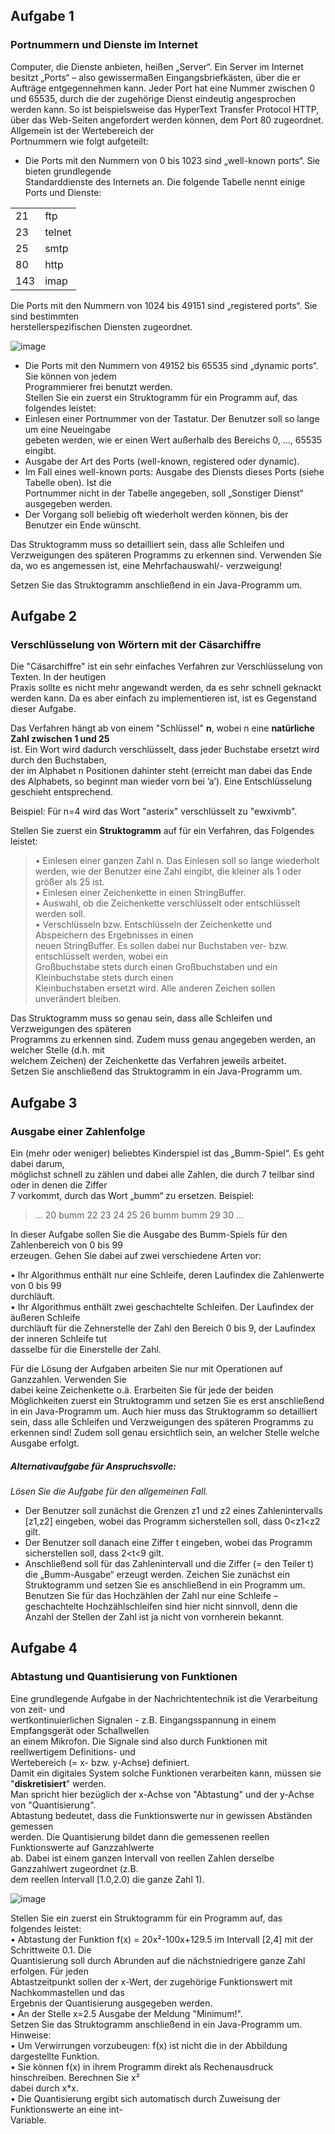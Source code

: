 ## Aufgabe 1

### Portnummern und Dienste im Internet

Computer, die Dienste anbieten, heißen „Server“. Ein Server im Internet besitzt „Ports“ – also gewissermaßen Eingangsbriefkästen, über die er Aufträge entgegennehmen kann. Jeder Port hat eine Nummer zwischen 0 und 65535, durch die der zugehörige Dienst eindeutig angesprochen  
werden kann. So ist beispielsweise das HyperText Transfer Protocol HTTP, über das Web-Seiten angefordert werden können, dem Port 80 zugeordnet. Allgemein ist der Wertebereich der  
Portnummern wie folgt aufgeteilt:

*   Die Ports mit den Nummern von 0 bis 1023 sind „well-known ports“. Sie bieten grundlegende  
    Standarddienste des Internets an. Die folgende Tabelle nennt einige Ports und Dienste:

<table><tbody><tr><td>21</td><td>ftp</td></tr><tr><td>23</td><td>telnet</td></tr><tr><td>25</td><td>smtp</td></tr><tr><td>80</td><td>http</td></tr><tr><td>143</td><td>imap</td></tr></tbody></table>

Die Ports mit den Nummern von 1024 bis 49151 sind „registered ports“. Sie sind bestimmten  
herstellerspezifischen Diensten zugeordnet.

![image](https://user-images.githubusercontent.com/67957760/202873406-40082f85-ec0b-45e3-9b76-a624e9873a6f.png)

*   Die Ports mit den Nummern von 49152 bis 65535 sind „dynamic ports“. Sie können von jedem  
    Programmierer frei benutzt werden.  
    Stellen Sie ein zuerst ein Struktogramm für ein Programm auf, das folgendes leistet:
*   Einlesen einer Portnummer von der Tastatur. Der Benutzer soll so lange um eine Neueingabe  
    gebeten werden, wie er einen Wert außerhalb des Bereichs 0, ..., 65535 eingibt.
*   Ausgabe der Art des Ports (well-known, registered oder dynamic).
*   Im Fall eines well-known ports: Ausgabe des Diensts dieses Ports (siehe Tabelle oben). Ist die  
    Portnummer nicht in der Tabelle angegeben, soll „Sonstiger Dienst“ ausgegeben werden.
*   Der Vorgang soll beliebig oft wiederholt werden können, bis der Benutzer ein Ende wünscht.

Das Struktogramm muss so detailliert sein, dass alle Schleifen und Verzweigungen des späteren Programms zu erkennen sind. Verwenden Sie da, wo es angemessen ist, eine Mehrfachauswahl/- verzweigung!

Setzen Sie das Struktogramm anschließend in ein Java-Programm um.

## Aufgabe 2

### Verschlüsselung von Wörtern mit der Cäsarchiffre

Die "Cäsarchiffre" ist ein sehr einfaches Verfahren zur Verschlüsselung von Texten. In der heutigen  
Praxis sollte es nicht mehr angewandt werden, da es sehr schnell geknackt werden kann. Da es aber  einfach zu implementieren ist, ist es Gegenstand dieser Aufgabe.  

Das Verfahren hängt ab von einem "Schlüssel" **n**, wobei n eine **natürliche Zahl zwischen 1 und 25**  
ist. 
Ein Wort wird dadurch verschlüsselt, dass jeder Buchstabe ersetzt wird durch den Buchstaben,  
der im Alphabet n Positionen dahinter steht (erreicht man dabei das Ende des Alphabets, so beginnt man wieder vorn bei ’a’). Eine Entschlüsselung geschieht entsprechend.  

Beispiel: Für n=4 wird das Wort "asterix" verschlüsselt zu "ewxivmb".  

Stellen Sie zuerst ein **Struktogramm** auf für ein Verfahren, das Folgendes leistet:  
>• Einlesen einer ganzen Zahl n. Das Einlesen soll so lange wiederholt werden, wie der Benutzer eine Zahl eingibt, die kleiner als 1 oder größer als 25 ist.  
>• Einlesen einer Zeichenkette in einen StringBuffer.  
>• Auswahl, ob die Zeichenkette verschlüsselt oder entschlüsselt werden soll.  
>• Verschlüsseln bzw. Entschlüsseln der Zeichenkette und Abspeichern des Ergebnisses in einen  
neuen StringBuffer. 
	 Es sollen dabei nur Buchstaben ver- bzw. entschlüsselt werden, wobei ein  
Großbuchstabe stets durch einen Großbuchstaben und ein Kleinbuchstabe stets durch einen  
Kleinbuchstaben ersetzt wird. Alle anderen Zeichen sollen unverändert bleiben.  

Das Struktogramm muss so genau sein, dass alle Schleifen und Verzweigungen des späteren  
Programms zu erkennen sind. Zudem muss genau angegeben werden, an welcher Stelle (d.h. mit  
welchem Zeichen) der Zeichenkette das Verfahren jeweils arbeitet.  
Setzen Sie anschließend das Struktogramm in ein Java-Programm um.

## Aufgabe 3

### Ausgabe einer Zahlenfolge

Ein (mehr oder weniger) beliebtes Kinderspiel ist das „Bumm-Spiel“. Es geht dabei darum,  
möglichst schnell zu zählen und dabei alle Zahlen, die durch 7 teilbar sind oder in denen die Ziffer  
7 vorkommt, durch das Wort „bumm“ zu ersetzen. Beispiel:  
> ... 20 bumm 22 23 24 25 26 bumm bumm 29 30 ...  

In dieser Aufgabe sollen Sie die Ausgabe des Bumm-Spiels für den Zahlenbereich von 0 bis 99  
erzeugen. Gehen Sie dabei auf zwei verschiedene Arten vor:  

• Ihr Algorithmus enthält nur eine Schleife, deren Laufindex die Zahlenwerte von 0 bis 99  
durchläuft.  
• Ihr Algorithmus enthält zwei geschachtelte Schleifen. Der Laufindex der äußeren Schleife  
durchläuft für die Zehnerstelle der Zahl den Bereich 0 bis 9, der Laufindex der inneren Schleife tut  
dasselbe für die Einerstelle der Zahl.  

Für die Lösung der Aufgaben arbeiten Sie nur mit Operationen auf Ganzzahlen. Verwenden Sie  
dabei keine Zeichenkette o.ä. 
Erarbeiten Sie für jede der beiden Möglichkeiten zuerst ein  Struktogramm und setzen Sie es erst anschließend in ein Java-Programm um. Auch hier muss das  Struktogramm so detailliert sein, dass alle Schleifen und Verzweigungen des späteren Programms  zu erkennen sind! Zudem soll genau ersichtlich sein, an welcher Stelle welche Ausgabe erfolgt.  

##### Alternativaufgabe für Anspruchsvolle: 
*Lösen Sie die Aufgabe für den allgemeinen Fall.* 
- Der  Benutzer soll zunächst die Grenzen z1 und z2 eines Zahlenintervalls \[z1,z2\] eingeben, wobei das  Programm sicherstellen soll, dass 0\<z1\<z2 gilt. 
- Der Benutzer soll danach eine Ziffer t eingeben,  wobei das Programm sicherstellen soll, dass 2\<t\<9 gilt. 
- Anschließend soll für das Zahlenintervall  und die Ziffer (= den Teiler t) die „Bumm-Ausgabe“ erzeugt werden. 
Zeichen Sie zunächst ein  Struktogramm und setzen Sie es anschließend in ein Programm um. Benutzen Sie für das  Hochzählen der Zahl nur eine Schleife – geschachtelte Hochzählschleifen sind hier nicht sinnvoll,  denn die Anzahl der Stellen der Zahl ist ja nicht von vornherein bekannt.

## Aufgabe 4

### Abtastung und Quantisierung von Funktionen

Eine grundlegende Aufgabe in der Nachrichtentechnik ist die Verarbeitung von zeit- und  
wertkontinuierlichen Signalen - z.B. Eingangsspannung in einem Empfangsgerät oder Schallwellen  
an einem Mikrofon. Die Signale sind also durch Funktionen mit reellwertigem Definitions- und  
Wertebereich (= x- bzw. y-Achse) definiert.  
Damit ein digitales System solche Funktionen verarbeiten kann, müssen sie "**diskretisiert**" werden.  
Man spricht hier bezüglich der x-Achse von "Abtastung" und der y-Achse von "Quantisierung".  
Abtastung bedeutet, dass die Funktionswerte nur in gewissen Abständen gemessen  
werden. Die Quantisierung bildet dann die gemessenen reellen Funktionswerte auf Ganzzahlwerte  
ab. Dabei ist einem ganzen Intervall von reellen Zahlen derselbe Ganzzahlwert zugeordnet (z.B.  
dem reellen Intervall \[1.0,2.0) die ganze Zahl 1).  

![image](https://user-images.githubusercontent.com/67957760/202873390-0334c2b8-70ee-42dd-9550-da4225f25212.png)

Stellen Sie ein zuerst ein Struktogramm für ein Programm auf, das folgendes leistet:  
• Abtastung der Funktion f(x) = 20x²-100x+129.5 im Intervall \[2,4\] mit der Schrittweite 0.1. Die  
Quantisierung soll durch Abrunden auf die nächstniedrigere ganze Zahl erfolgen. Für jeden  
Abtastzeitpunkt sollen der x-Wert, der zugehörige Funktionswert mit Nachkommastellen und das  
Ergebnis der Quantisierung ausgegeben werden.  
• An der Stelle x=2.5 Ausgabe der Meldung "Minimum!".  
Setzen Sie das Struktogramm anschließend in ein Java-Programm um.  
Hinweise:  
• Um Verwirrungen vorzubeugen: f(x) ist nicht die in der Abbildung dargestellte Funktion.  
• Sie können f(x) in ihrem Programm direkt als Rechenausdruck hinschreiben. Berechnen Sie x²  
dabei durch x\*x.  
• Die Quantisierung ergibt sich automatisch durch Zuweisung der Funktionswerte an eine int-  
Variable.
